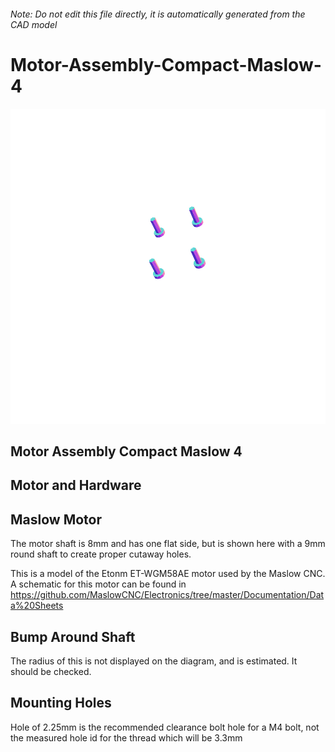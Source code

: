 ###### Note: Do not edit this file directly, it is automatically generated from the CAD model

# Motor-Assembly-Compact-Maslow-4

![](/project.svg)

## Motor Assembly Compact Maslow 4


## Motor and Hardware


## Maslow Motor


The motor shaft is 8mm and has one flat side, but is shown here with a 9mm round shaft to create proper cutaway holes.


This is a model of the Etonm ET-WGM58AE motor used by the Maslow CNC. A schematic for this motor can be found in https://github.com/MaslowCNC/Electronics/tree/master/Documentation/Data%20Sheets 


## Bump Around Shaft


The radius of this is not displayed on the diagram, and is estimated. It should be checked.


## Mounting Holes


Hole of 2.25mm is the recommended clearance bolt hole for a M4 bolt, not the measured hole id for the thread which will be 3.3mm 


